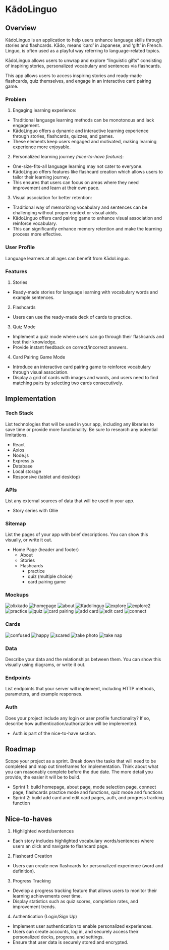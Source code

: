 # KādoLinguo

## Overview

KādoLinguo is an application to help users enhance language skills through stories and flashcards. Kādo, means ‘card’ in Japanese, and ‘gift' in French. Linguo, is often used as a playful way referring to language-related topics.

KādoLinguo allows users to unwrap and explore “linguistic gifts” consisting of inspiring stories, personalized vocabulary and sentences via flashcards.

This app allows users to access inspiring stories and ready-made flashcards, quiz themselves, and engage in an interactive card pairing game.

### Problem

1. Engaging learning experience:

- Traditional language learning methods can be monotonous and lack engagement.
- KādoLinguo offers a dynamic and interactive learning experience through stories, flashcards, quizzes, and games.
- These elements keep users engaged and motivated, making learning experience more enjoyable.

2. Personalized learning journey _(nice-to-have feature)_:

- One-size-fits-all language learning may not cater to everyone.
- KādoLinguo offers features like flashcard creation which allows users to tailor their learning journey.
- This ensures that users can focus on areas where they need improvement and learn at their own pace.

3. Visual association for better retention:

- Traditional way of memorizing vocabulary and sentences can be challenging without proper context or visual aidds.
- KādoLinguo offers card pairing game to enhance visual association and reinforce vocabulary.
- This can significantly enhance memory retention and make the learning process more effective.

### User Profile

Language learners at all ages can benefit from KādoLinguo.

### Features

1. Stories

- Ready-made stories for language learning with vocabulary words and example sentences.

2. Flashcards

- Users can use the ready-made deck of cards to practice.

3. Quiz Mode

- Implement a quiz mode where users can go through their flashcards and test their knowledge.
- Provide instant feedback on correct/incorrect answers.

4. Card Pairing Game Mode

- Introduce an interactive card pairing game to reinforce vocabulary through visual association.
- Display a grid of cards with images and words, and users need to find matching pairs by selecting two cards consecutively.

## Implementation

### Tech Stack

List technologies that will be used in your app, including any libraries to save time or provide more functionality. Be sure to research any potential limitations.

- React
- Axios
- Node.js
- Express.js
- Database
- Local storage
- Responsive (tablet and desktop)

### APIs

List any external sources of data that will be used in your app.

- Story series with Ollie

### Sitemap

List the pages of your app with brief descriptions. You can show this visually, or write it out.

- Home Page (header and footer)
  - About
  - Stories
  - Flashcards
    - practice
    - quiz (multiple choice)
    - card pairing game

### Mockups

![olixkado](./assets/oli/oli_home.jpg)
![homepage](./assets/home.png)
![about](./assets/about.png)
![Kadolinguo](./assets/about2.png)
![explore](./assets/explore.png)
![explore2](./assets/explore2.png)
![practice](./assets/practice.png)
![quiz](./assets/quiz.png)
![card pairing](./assets/card%20pairing.png)
![add card](./assets/add%20card2.png)
![edit card](./assets/edit%20card2.png)
![connect](./assets/contact.png)

### Cards

![confused](./assets/oli/oli.%20confused.jpg)
![happy](./assets/oli/oli.%20happy.jpg)
![scared](./assets/oli/oli.scared.jpg)
![take photo](./assets/oli/oli.take%20photo.jpg)
![take nap](./assets/oli/oli.%20take%20a%20nap.jpg)

### Data

Describe your data and the relationships between them. You can show this visually using diagrams, or write it out.

### Endpoints

List endpoints that your server will implement, including HTTP methods, parameters, and example responses.

### Auth

Does your project include any login or user profile functionality? If so, describe how authentication/authorization will be implemented.

- Auth is part of the nice-to-have section.

## Roadmap

Scope your project as a sprint. Break down the tasks that will need to be completed and map out timeframes for implementation. Think about what you can reasonably complete before the due date. The more detail you provide, the easier it will be to build.

- Sprint 1: build homepage, about page, mode selection page, connect page, flashcards practice mode and functions, quiz mode and functions
- Sprint 2: build add card and edit card pages, auth, and progress tracking function

## Nice-to-haves

1. Highlighted words/sentences

- Each story includes highlighted vocabulary words/sentences where users an click and navigate to flashcard page.

2. Flashcard Creation

- Users can create new flashcards for personalized experience (word and definition).

3. Progress Tracking

- Develop a progress tracking feature that allows users to monitor their learning achievements over time.
- Display statistics such as quiz scores, completion rates, and improvement trends.

4. Authentication (Login/Sign Up)

- Implement user authentication to enable personalized experiences.
- Users can create accounts, log in, and securely access their personalized decks, progress, and settings.
- Ensure that user data is securely stored and encrypted.
